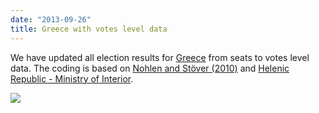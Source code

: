 ```yaml
---
date: "2013-09-26"
title: Greece with votes level data
---
```


We have updated all election results for [Greece](http://dev.parlgov.org/data/grc/election-parliament/) from seats to votes level data. The coding is based on [Nohlen and Stöver (2010)](http://dev.parlgov.org/documentation/data_sources/#no2010) and [Helenic Republic - Ministry of Interior](http://www.ypes.gr/en).

![](/images/parliament-netherlands.jpg)

